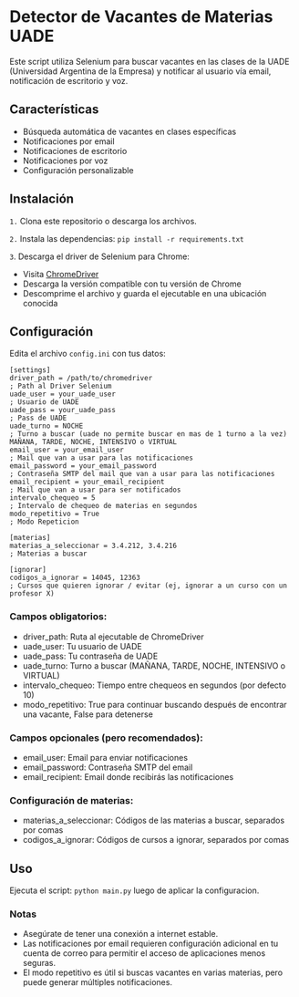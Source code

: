 # Detector de Vacantes de Materias UADE

Este script utiliza Selenium para buscar vacantes en las clases de la UADE (Universidad Argentina de la Empresa) y notificar al usuario vía email, notificación de escritorio y voz.

## Características

- Búsqueda automática de vacantes en clases específicas
- Notificaciones por email
- Notificaciones de escritorio
- Notificaciones por voz
- Configuración personalizable

## Instalación

```1.``` Clona este repositorio o descarga los archivos.

```2.``` Instala las dependencias: ```pip install -r requirements.txt```

```3```. Descarga el driver de Selenium para Chrome:
- Visita [ChromeDriver](https://sites.google.com/a/chromium.org/chromedriver/downloads)
- Descarga la versión compatible con tu versión de Chrome
- Descomprime el archivo y guarda el ejecutable en una ubicación conocida

## Configuración

Edita el archivo `config.ini` con tus datos:

```
[settings]
driver_path = /path/to/chromedriver
; Path al Driver Selenium
uade_user = your_uade_user
; Usuario de UADE
uade_pass = your_uade_pass
; Pass de UADE
uade_turno = NOCHE
; Turno a buscar (uade no permite buscar en mas de 1 turno a la vez) MAÑANA, TARDE, NOCHE, INTENSIVO o VIRTUAL
email_user = your_email_user
; Mail que van a usar para las notificaciones
email_password = your_email_password
; Contraseña SMTP del mail que van a usar para las notificaciones
email_recipient = your_email_recipient
; Mail que van a usar para ser notificados
intervalo_chequeo = 5
; Intervalo de chequeo de materias en segundos
modo_repetitivo = True
; Modo Repeticion

[materias]
materias_a_seleccionar = 3.4.212, 3.4.216
; Materias a buscar

[ignorar]
codigos_a_ignorar = 14045, 12363
; Cursos que quieren ignorar / evitar (ej, ignorar a un curso con un profesor X)
```

### Campos obligatorios:
- driver_path: Ruta al ejecutable de ChromeDriver
- uade_user: Tu usuario de UADE
- uade_pass: Tu contraseña de UADE
- uade_turno: Turno a buscar (MAÑANA, TARDE, NOCHE, INTENSIVO o VIRTUAL)
- intervalo_chequeo: Tiempo entre chequeos en segundos (por defecto 10)
- modo_repetitivo: True para continuar buscando después de encontrar una vacante, False para detenerse

### Campos opcionales (pero recomendados):
- email_user: Email para enviar notificaciones
- email_password: Contraseña SMTP del email
- email_recipient: Email donde recibirás las notificaciones
### Configuración de materias:
- materias_a_seleccionar: Códigos de las materias a buscar, separados por comas
- codigos_a_ignorar: Códigos de cursos a ignorar, separados por comas

## Uso
Ejecuta el script: ```python main.py``` luego de aplicar la configuracion.

### Notas
- Asegúrate de tener una conexión a internet estable.
- Las notificaciones por email requieren configuración adicional en tu cuenta de correo para permitir el acceso de aplicaciones menos seguras.
- El modo repetitivo es útil si buscas vacantes en varias materias, pero puede generar múltiples notificaciones.


